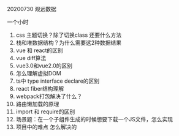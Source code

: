 20200730 观远数据

 一个小时

1. css 主题切换？除了切换class 还要什么方法
2. 栈和堆数据结构？为什么需要这2种数据结果
3. vue 和 react的区别
4. vue diff算法
5. vue3.0和vue2.0的区别
6. 怎么理解虚拟DOM
7. ts中 type interface declare的区别
8. react fiber结构理解
9. webpack打包解决了什么？
10. 路由懒加载的原理
11. import 和 require的区别
12. 场景题：在一个子组件生成的时候想要下载一个JS文件，怎么实现
13. 项目中的难点 怎么解决的
   
